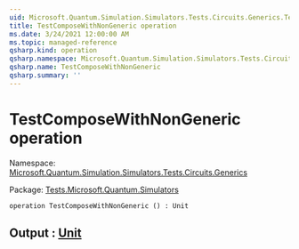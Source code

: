 ```yaml
---
uid: Microsoft.Quantum.Simulation.Simulators.Tests.Circuits.Generics.TestComposeWithNonGeneric
title: TestComposeWithNonGeneric operation
ms.date: 3/24/2021 12:00:00 AM
ms.topic: managed-reference
qsharp.kind: operation
qsharp.namespace: Microsoft.Quantum.Simulation.Simulators.Tests.Circuits.Generics
qsharp.name: TestComposeWithNonGeneric
qsharp.summary: ''
---
```


# TestComposeWithNonGeneric operation

Namespace: [Microsoft.Quantum.Simulation.Simulators.Tests.Circuits.Generics](xref:Microsoft.Quantum.Simulation.Simulators.Tests.Circuits.Generics)

Package: [Tests.Microsoft.Quantum.Simulators](https://nuget.org/packages/Tests.Microsoft.Quantum.Simulators)




```qsharp
operation TestComposeWithNonGeneric () : Unit
```


## Output : [Unit](xref:microsoft.quantum.lang-ref.unit)


